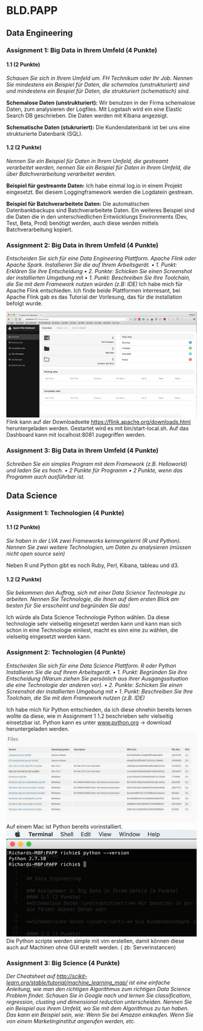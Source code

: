 # BLD.PAPP

## Data Engineering

### Assignment 1: Big Data in Ihrem Umfeld (4 Punkte)
#### 1.1 (2 Punkte)
_Schauen Sie sich in Ihrem Umfeld um. FH Technikum oder Ihr Job. Nennen Sie mindestens ein Beispiel für Daten, die schemalos (unstrukturiert) sind und mindestens ein Bespiel für Daten, die strukturiert (schematisch) sind._

**Schemalose Daten (unstrukturiert):** Wir benutzen in der Firma schemalose Daten, zum analysieren der Logfiles. Mit Logstash wird ein eine Elastic Search DB geschrieben. Die Daten werden mit Kibana angezeigt.

**Schematische Daten (stukruriert):** Die Kundendatenbank ist bei uns eine strukturierte Datenbank (SQL).

#### 1.2 (2 Punkte)
_Nennen Sie ein Beispiel für Daten in Ihrem Umfeld, die gestreamt verarbeitet werden, nennen Sie ein Beispiel für Daten in Ihrem Umfeld, die über Batchverarbeitung verarbeitet werden._

**Beispiel für gestreamte Daten:** Ich habe einmal log.io in einem Projekt eingesetzt. Bei diesem Loggingframework werden die Logdatein gestream.

**Beispiel für Batchverarbeitete Daten:** Die automatischen Datenbankbackups sind Batchverarbeitete Daten. Ein weiteres Beispiel sind die Daten die in den unterschiedlichen Entwiicklungs Environments (Dev, Test, Beta, Prod) benötigt werden, auch diese werden mittels Batchverarbeitung kopiert.

### Assignment 2: Big Data in Ihrem Umfeld (4 Punkte)
_Entscheiden Sie sich für eine Data Engineering Plattform. Apache Flink oder Apache Spark. Installieren Sie die auf Ihrem Arbeitsgerät.
• 1. Punkt: Erklären Sie ihre Entscheidung
• 2. Punkte: Schicken Sie einen Screenshot der installierten Umgebung mit
• 1. Punkt: Beschreiben Sie Ihre Toolchain, die Sie mit dem Framework nutzen würden (z.B:
IDE)_
Ich habe mich für Apache Flink entschieden. Ich finde beide Plattformen interresant, bei Apache Flink gab es das Tutorial der Vorlesung, das für die installation befolgt wurde.

![Alt text](flink_installed.png?raw=true "Dashboard von Apache Flink")
Flink kann auf der Downloadseite https://flink.apache.org/downloads.html heruntergeladen werden. Gestartet wird es mit bin/start-local.sh. Auf das Dashboard kann mit localhost:8081 zugegriffen werden.



### Assignment 3: Big Data in Ihrem Umfeld (4 Punkte)
_Schreiben Sie ein simples Program mit dem Framework (z.B. Helloworld) und laden Sie es hoch.
• 2 Punkte für Programm
• 2 Punkte, wenn das Programm auch ausführbar ist._

## Data Science

### Assignment 1: Technologien (4 Punkte)
#### 1.1 (2 Punkte)
_Sie haben in der LVA zwei Frameworks kennengelernt (R und Python). Nennen Sie zwei weitere Technologien, um Daten zu analysieren (müssen nicht open source sein)_

Neben R und Python gibt es noch Ruby, Perl, Kibana, tableau und d3.

#### 1.2 (2 Punkte)
_Sie bekommen den Auftrag, sich mit einer Data Science Technologie zu arbeiten. Nennen Sie Technologie, die ihnen auf dem ersten Blick am besten für Sie ersscheint und begründen Sie das!_

Ich würde als Data Science Technologie Python wählen. Da diese technologie sehr vielseitig eingesetzt werden kann und kann man sich schon in eine Technologie einliest, macht es sinn eine zu wählen, die vielseitig eingesetzt werden kann.

### Assignment 2: Technologien (4 Punkte)
_Entscheiden Sie sich für eine Data Science Plattform. R oder Python Installieren Sie die auf Ihrem Arbeitsgerät.
• 1. Punkt: Begründen Sie ihre Entscheidung (Warum ziehen Sie persönlich aus ihrer Ausgangssituation die eine Technologie der anderen vor).
• 2. Punkte: Schicken Sie einen Screenshot der installierten Umgebung mit
• 1. Punkt: Beschreiben Sie Ihre Toolchain, die Sie mit dem Framework nutzen (z.B. IDE)_

Ich habe mich für Python entschieden, da ich diese ohnehin bereits lernen wollte da diese, wie in Assignment 1 1.2 beschrieben sehr vielseitig einsetzbar ist.
Python kann es unter www.python.org -> download heruntergeladen werden.
![Alt text](python_downlaod.png?raw=true "Downloadseite von python")
Auf einem Mac ist Python bereits vorinstalliert.
![Alt text](python_installed.png "Installierte Arbeitsumgebung auf dem Mac")
Die Python scripte werden simple mit vim erstellen, damit können diese auch auf Machinen ohne GUI erstellt werden. ( zb: Serverinstancen) 

### Assignment 3: Big Science (4 Punkte)
_Der Cheatsheet auf http://scikit-learn.org/stable/tutorial/machine_learning_map/ ist eine einfache Anleitung, wie man den richtigen Algorithmus zum richtigen Data Science Problem findet.
Schauen Sie in Google nach und lernen Sie classificatiom, regression, clusting und dimensional reduction unterscheiden.
Nennen Sie ein Beispiel aus ihrem Umfeld, wo Sie mit dem Algorithmus zu tun haben. Das kann ein Beispiel sein, wie: Wenn Sie bei Amazon einkaufen. Wenn Sie von einem Marketinginstitut angerufen werden, etc._